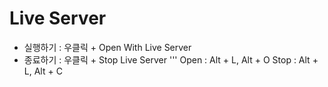 # Live Server
- 실행하기 : 우클릭 + Open With Live Server
- 종료하기 : 우클릭 + Stop Live Server
'''
Open : Alt + L, Alt + O
Stop : Alt + L, Alt + C
